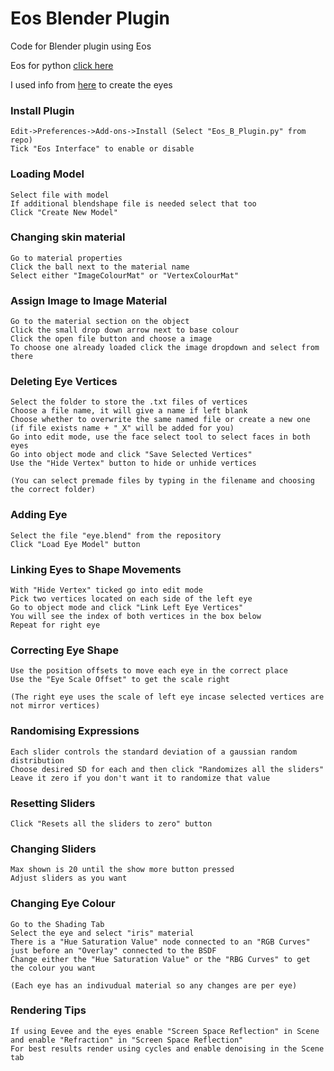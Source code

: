 # Eos Blender Plugin
Code for Blender plugin using Eos

Eos for python [click here](https://pypi.org/project/eos-py/)

I used info from [here](https://www.youtube.com/watch?v=JcHX4AT1vtg) to create the eyes

### Install Plugin
	Edit->Preferences->Add-ons->Install (Select "Eos_B_Plugin.py" from repo)
	Tick "Eos Interface" to enable or disable

### Loading Model
	Select file with model
	If additional blendshape file is needed select that too
	Click "Create New Model"

### Changing skin material
	Go to material properties
	Click the ball next to the material name
	Select either "ImageColourMat" or "VertexColourMat"
	
### Assign Image to Image Material
	Go to the material section on the object
	Click the small drop down arrow next to base colour
	Click the open file button and choose a image
	To choose one already loaded click the image dropdown and select from there


### Deleting Eye Vertices
	Select the folder to store the .txt files of vertices
	Choose a file name, it will give a name if left blank
	Choose whether to overwrite the same named file or create a new one (if file exists name + "_X" will be added for you)
	Go into edit mode, use the face select tool to select faces in both eyes
	Go into object mode and click "Save Selected Vertices"
	Use the "Hide Vertex" button to hide or unhide vertices

	(You can select premade files by typing in the filename and choosing the correct folder)

### Adding Eye
	Select the file "eye.blend" from the repository
	Click "Load Eye Model" button
	
### Linking Eyes to Shape Movements
	With "Hide Vertex" ticked go into edit mode
	Pick two vertices located on each side of the left eye
	Go to object mode and click "Link Left Eye Vertices"
	You will see the index of both vertices in the box below
	Repeat for right eye
	
### Correcting Eye Shape
	Use the position offsets to move each eye in the correct place
	Use the "Eye Scale Offset" to get the scale right

	(The right eye uses the scale of left eye incase selected vertices are not mirror vertices)

### Randomising Expressions
	Each slider controls the standard deviation of a gaussian random distribution
	Choose desired SD for each and then click "Randomizes all the sliders"
	Leave it zero if you don't want it to randomize that value

### Resetting Sliders
	Click "Resets all the sliders to zero" button

### Changing Sliders
	Max shown is 20 until the show more button pressed
	Adjust sliders as you want

### Changing Eye Colour
	Go to the Shading Tab
	Select the eye and select "iris" material
	There is a "Hue Saturation Value" node connected to an "RGB Curves" just before an "Overlay" connected to the BSDF
	Change either the "Hue Saturation Value" or the "RBG Curves" to get the colour you want
	
	(Each eye has an indivudual material so any changes are per eye)

### Rendering Tips
	If using Eevee and the eyes enable "Screen Space Reflection" in Scene and enable "Refraction" in "Screen Space Reflection"
	For best results render using cycles and enable denoising in the Scene tab
